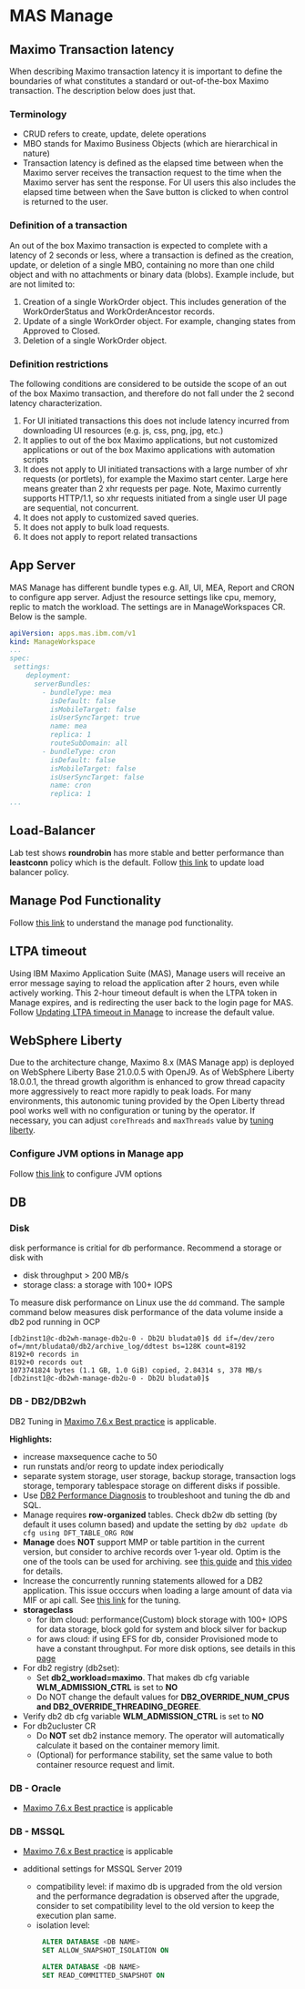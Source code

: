 # MAS Manage

## Maximo Transaction latency
When describing Maximo transaction latency it is important to define the boundaries of what constitutes a standard or out-of-the-box Maximo transaction. The description below does just that.

### Terminology

- CRUD refers to create, update, delete operations
- MBO stands for Maximo Business Objects (which are hierarchical in nature)
- Transaction latency is defined as the elapsed time between when the Maximo server receives the transaction request to the time when the Maximo server has sent the response. For UI users this also includes the elapsed time between when the Save button is clicked to when control is returned to the user.

### Definition of a transaction
An out of the box Maximo transaction is expected to complete with a latency of 2 seconds or less, where a transaction is defined as the creation, update, or deletion of a single MBO, containing no more than one child object and with no attachments or binary data (blobs).  Example include, but are not limited to:

1. Creation of a single WorkOrder object. This includes generation of the WorkOrderStatus and WorkOrderAncestor records.
2. Update of a single WorkOrder object. For example, changing states from Approved to Closed.
3. Deletion of a single WorkOrder object.

### Definition restrictions
The following conditions are considered to be outside the scope of an out of the box Maximo transaction, and therefore do not fall under the 2 second latency characterization.

1. For UI initiated transactions this does not include latency incurred from downloading UI resources (e.g. js, css, png, jpg, etc.)
2. It applies to out of the box Maximo applications, but not customized applications or out of the box Maximo applications with automation scripts
3. It does not apply to UI initiated transactions with a large number of xhr requests (or portlets), for example the Maximo start center. Large here means greater than 2 xhr requests per page.  Note, Maximo currently supports HTTP/1.1, so xhr requests initiated from a single user UI page are sequential, not concurrent.
4. It does not apply to customized saved queries.
5. It does not apply to bulk load requests.
6. It does not apply to report related transactions

## App Server

MAS Manage has different bundle types e.g. All, UI, MEA, Report and CRON to configure app server. Adjust the resource settings like cpu, memory, replic to match the workload. The settings are in ManageWorkspaces CR. Below is the sample. 

```yaml
apiVersion: apps.mas.ibm.com/v1
kind: ManageWorkspace
...
spec:
 settings:
    deployment:
      serverBundles:
        - bundleType: mea
          isDefault: false
          isMobileTarget: false
          isUserSyncTarget: true
          name: mea
          replica: 1
          routeSubDomain: all
        - bundleType: cron
          isDefault: false
          isMobileTarget: false
          isUserSyncTarget: false
          name: cron
          replica: 1
...
```

## Load-Balancer

Lab test shows **roundrobin** has more stable and better performance than **leastconn** policy which is the default. Follow [this link](../ocp/bestpractice.md#load-balance-algorithm) to update load balancer policy. 

## Manage Pod Functionality

Follow [this link](https://ibm-mas.github.io/cli/guides/mas-pods-explained/#manage-pods) to understand the manage pod functionality. 

## LTPA timeout

Using IBM Maximo Application Suite (MAS), Manage users will receive an error message saying to reload the application after 2 hours, even while actively working. This 2-hour timeout default is when the LTPA token in Manage expires, and is redirecting the user back to the login page for MAS. Follow [Updating LTPA timeout in Manage](https://www.ibm.com/support/pages/node/6841623) to increase the default value. 

## WebSphere Liberty

Due to the architecture change, Maximo 8.x (MAS Manage app) is deployed on WebSphere Liberty Base 21.0.0.5 with OpenJ9. As of WebSphere Liberty 18.0.0.1, the thread growth algorithm is enhanced to grow thread capacity more aggressively to react more rapidly to peak loads. For many environments, this autonomic tuning provided by the Open Liberty thread pool works well with no configuration or tuning by the operator. If necessary, you can adjust `coreThreads` and `maxThreads` value by [tuning liberty](https://www.ibm.com/docs/en/was-liberty/core?topic=tuning-liberty).

### Configure JVM options in Manage app
Follow [this link](https://www.ibm.com/docs/en/maximo-manage/continuous-delivery?topic=application-configuring-jvm-options) to configure JVM options


## DB

### Disk

disk performance is critial for db performance. Recommend a storage or disk with

* disk throughput > 200 MB/s
* storage class: a storage with 100+ IOPS

To measure disk performance on Linux use the `dd` command. The sample command below measures disk performance of the data volume inside a db2 pod running in OCP

```
[db2inst1@c-db2wh-manage-db2u-0 - Db2U bludata0]$ dd if=/dev/zero of=/mnt/bludata0/db2/archive_log/ddtest bs=128K count=8192
8192+0 records in
8192+0 records out
1073741824 bytes (1.1 GB, 1.0 GiB) copied, 2.84314 s, 378 MB/s
[db2inst1@c-db2wh-manage-db2u-0 - Db2U bludata0]$
```

### DB - DB2/DB2wh

DB2 Tuning in [Maximo 7.6.x Best practice](../../maximo-7/download/Maximo%20Best%20Practices%20for%20System%20Performance%207.6.x%20v1.3.pdf) is applicable. 

**Highlights:**

- increase maxsequence cache to 50
- run runstats and/or reorg to update index periodically
- separate system storage, user storage, backup storage, transaction logs storage, temporary tablespace storage on different disks if possible. 
- Use [DB2 Performance Diagnosis](../../pd/db2-performance-diagnosis.md) to troubleshoot and tuning the db and SQL.
- Manage requires **row-organized** tables. Check db2w db setting (by default it uses column based) and update the setting by `db2 update db cfg using DFT_TABLE_ORG ROW`
- **Manage** does **NOT** support MMP or table partition in the current version, but consider to archive records over 1-year old. Optim is the one of the tools can be used for archiving. see [this guide](https://www.ibm.com/support/pages/installing-ibm-maximo-archiving-751-ibm-maximo-asset-management-v76) and [this video](https://www.youtube.com/watch?v=qr_0SpWrabc) for details. 
- Increase the concurrently running statements allowed for a DB2 application. This issue occcurs when loading a large amount of data via MIF or api call. See [this link](https://www.ibm.com/support/pages/how-many-concurrently-running-statements-allowed-db2-java-application-and-how-increase-it) for the tuning. 
- **storageclass**
    - for ibm cloud:  performance(Custom) block storage with 100+ IOPS for data storage, block gold for system and block silver for backup
    - for aws cloud: if using EFS for db, consider Provisioned mode to have a constant throughput. For more disk options, see details in this [page](https://docs.aws.amazon.com/efs/latest/ug/performance.html)
- For db2 registry (db2set):
    - Set **db2_workload=maximo**. That makes db cfg variable **WLM_ADMISSION_CTRL** is set to **NO**
    - Do NOT change the default values for **DB2_OVERRIDE_NUM_CPUS and DB2_OVERRIDE_THREADING_DEGREE**.
- Verify db2 db cfg variable **WLM_ADMISSION_CTRL** is set to **NO**
- For db2ucluster CR
    - Do **NOT** set db2 instance memory. The operator will automatically calculate it based on the container memory limit.
    - (Optional) for performance stability, set the same value to both container resource request and limit.

### DB - Oracle   

- [Maximo 7.6.x Best practice](../../maximo-7/download/Maximo%20Best%20Practices%20for%20System%20Performance%207.6.x%20v1.3.pdf) is applicable
    
### DB - MSSQL

- [Maximo 7.6.x Best practice](../../maximo-7/download/Maximo%20Best%20Practices%20for%20System%20Performance%207.6.x%20v1.3.pdf) is applicable

- additional settings for MSSQL Server 2019
    - compatibility level: if maximo db is upgraded from the old version and the performance degradation is observed after the upgrade, consider to set compatibility level to the old version to keep the execution plan same.
    - isolation level: 
```sql
        ALTER DATABASE <DB NAME>  
        SET ALLOW_SNAPSHOT_ISOLATION ON  

        ALTER DATABASE <DB NAME> 
        SET READ_COMMITTED_SNAPSHOT ON  
```

